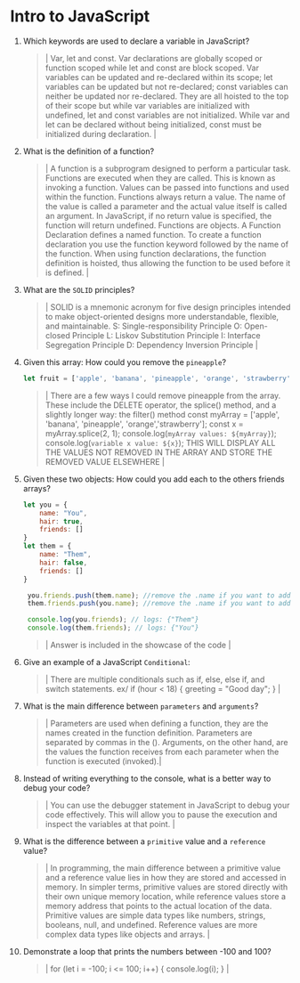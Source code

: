 # Intro to JavaScript
01. Which keywords are used to declare a variable in JavaScript?

    > | Var, let and const. Var declarations are globally scoped or function scoped while let and const are block scoped. Var variables can be updated and re-declared within its scope; let variables can be updated but not re-declared; const variables can neither be updated nor re-declared. They are all hoisted to the top of their scope but while var variables are initialized with undefined, let and const variables are not initialized. While var and let can be declared without being initialized, const must be initialized during declaration. |

02. What is the definition of a function?

    > | A function is a subprogram designed to perform a particular task. Functions are executed when they are called. This is known as invoking a function. Values can be passed into functions and used within the function. Functions always return a value. The name of the value is called a parameter and the actual value itself is called an argument. In JavaScript, if no return value is specified, the function will return undefined. Functions are objects. A Function Declaration defines a named function. To create a function declaration you use the function keyword followed by the name of the function. When using function declarations, the function definition is hoisted, thus allowing the function to be used before it is defined. |

03. What are the `SOLID` principles?

    > | SOLID is a mnemonic acronym for five design principles intended to make object-oriented designs more understandable, flexible, and maintainable.                                       																												S: Single-responsibility Principle    																																	O: Open-closed Principle 																																					L: Liskov Substitution Principle 																																		I: Interface Segregation Principle  																																	D: Dependency Inversion Principle |

04. Given this array: How could you remove the `pineapple`?

    ```js
    let fruit = ['apple', 'banana', 'pineapple', 'orange', 'strawberry']
    ```

    > | There are a few ways I could remove pineapple from the array. These include the DELETE operator, the splice() method, and a slightly longer way: the filter() method 																																											const myArray = ['apple', 'banana', 'pineapple', 'orange','strawberry']; 																				const x = myArray.splice(2, 1); 																					  												 console.log(`myArray values: ${myArray}`); 																														console.log(`variable x value: ${x}`); 																															THIS WILL DISPLAY ALL THE VALUES NOT REMOVED IN THE ARRAY AND STORE THE REMOVED VALUE ELSEWHERE |

05. Given these two objects: How could you add each to the others friends arrays?

    ```js
    let you = {
        name: "You",
        hair: true,
        friends: []
    }
    let them = {
        name: "Them",
        hair: false,
        friends: []
    }

	 you.friends.push(them.name); //remove the .name if you want to add all properties for the array
	 them.friends.push(you.name); //remove the .name if you want to add all properties for the array

	 console.log(you.friends); // logs: {"Them"}
	 console.log(them.friends); // logs: {"You"}
    ```

    > | Answer is included in the showcase of the code |

06. Give an example of a JavaScript `Conditional`:

    > | There are multiple conditionals such as if, else, else if, and switch statements.            ex/ if (hour < 18) { greeting = "Good day"; } |

07. What is the main difference between `parameters` and `arguments`?

    > | Parameters are used when defining a function, they are the names created in the function definition. Parameters are separated by commas in the (). Arguments, on the other hand, are the values the function receives from each parameter when the function is executed (invoked).|

08. Instead of writing everything to the console, what is a better way to debug your code?

    > | You can use the debugger statement in JavaScript to debug your code effectively. This will allow you to pause the execution and inspect the variables at that point. |

09. What is the difference between a `primitive` value and a `reference` value?

    > | In programming, the main difference between a primitive value and a reference value lies in how they are stored and accessed in memory. In simpler terms, primitive values are stored directly with their own unique memory location, while reference values store a memory address that points to the actual location of the data. Primitive values are simple data types like numbers, strings, booleans, null, and undefined. Reference values are more complex data types like objects and arrays. |

10. Demonstrate a loop that prints the numbers between -100 and 100?

    > | for (let i = -100; i <= 100; i++) { console.log(i); } |
